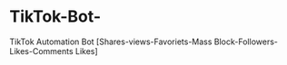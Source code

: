 # TikTok-Bot-
TikTok Automation Bot [Shares-views-Favoriets-Mass Block-Followers-Likes-Comments Likes]
